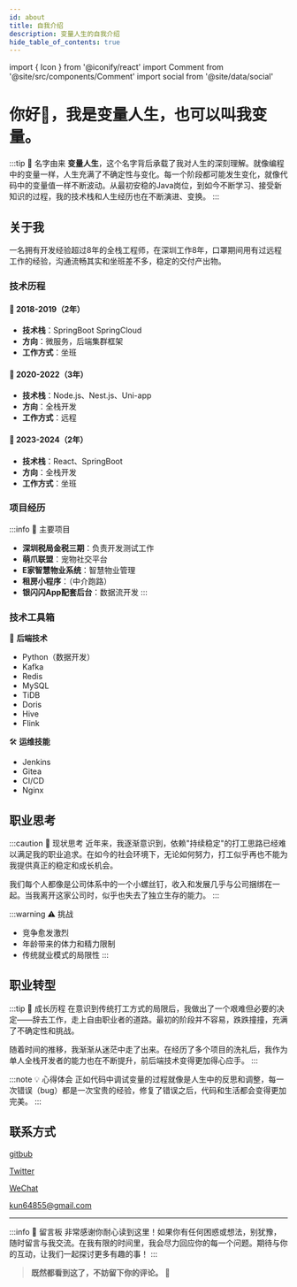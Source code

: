 ```yaml
---
id: about
title: 自我介绍
description: 变量人生的自我介绍
hide_table_of_contents: true
---
```


import { Icon } from '@iconify/react'
import Comment from '@site/src/components/Comment'
import social from '@site/data/social'

# 你好👋，我是变量人生，也可以叫我变量。

:::tip 🎯 名字由来
**变量人生**，这个名字背后承载了我对人生的深刻理解。就像编程中的变量一样，人生充满了不确定性与变化。每一个阶段都可能发生变化，就像代码中的变量值一样不断波动。从最初安稳的Java岗位，到如今不断学习、接受新知识的过程，我的技术栈和人生经历也在不断演进、变换。
:::

## <Icon icon="ri:user-heart-line" width="24" /> 关于我

一名拥有开发经验超过8年的全栈工程师，在深圳工作8年，口罩期间用有过远程工作的经验，沟通流畅其实和坐班差不多，稳定的交付产出物。

### <Icon icon="ri:road-map-line" width="20" /> 技术历程

<div className="timeline">

#### 🚀 2018-2019（2年）
- **技术栈**：SpringBoot SpringCloud
- **方向**：微服务，后端集群框架
- **工作方式**：坐班

#### 🌟 2020-2022（3年）
- **技术栈**：Node.js、Nest.js、Uni-app
- **方向**：全栈开发
- **工作方式**：远程

#### 💫 2023-2024（2年）
- **技术栈**：React、SpringBoot
- **方向**：全栈开发
- **工作方式**：坐班

</div>

### <Icon icon="ri:folder-chart-line" width="20" /> 项目经历

:::info 🏢 主要项目
- **深圳税局金税三期**：负责开发测试工作
- **萌爪联盟**：宠物社交平台
- **E家智慧物业系统**：智慧物业管理
- **租房小程序**：（中介跑路）
- **银闪闪App配套后台**：数据流开发
:::

### <Icon icon="ri:tools-line" width="20" /> 技术工具箱

<div className="tech-stack">

🔧 **后端技术**
- Python（数据开发）
- Kafka
- Redis
- MySQL
- TiDB
- Doris
- Hive
- Flink

🛠️ **运维技能**
- Jenkins
- Gitea
- CI/CD
- Nginx
</div>

## <Icon icon="ri:mind-map" width="24" /> 职业思考

:::caution 🤔 现状思考
近年来，我逐渐意识到，依赖"持续稳定"的打工思路已经难以满足我的职业追求。在如今的社会环境下，无论如何努力，打工似乎再也不能为我提供真正的稳定和成长机会。

我们每个人都像是公司体系中的一个小螺丝钉，收入和发展几乎与公司捆绑在一起。当我离开这家公司时，似乎也失去了独立生存的能力。
:::

:::warning ⚠️ 挑战
- 竞争愈发激烈
- 年龄带来的体力和精力限制
- 传统就业模式的局限性
:::

## <Icon icon="ri:compass-discover-line" width="24" /> 职业转型

:::tip 🌱 成长历程
在意识到传统打工方式的局限后，我做出了一个艰难但必要的决定——辞去工作，走上自由职业者的道路。最初的阶段并不容易，跌跌撞撞，充满了不确定性和挑战。

随着时间的推移，我渐渐从迷茫中走了出来。在经历了多个项目的洗礼后，我作为单人全栈开发者的能力也在不断提升，前后端技术变得更加得心应手。
:::

:::note 💡 心得体会
正如代码中调试变量的过程就像是人生中的反思和调整，每一次错误（bug）都是一次宝贵的经验，修复了错误之后，代码和生活都会变得更加完美。
:::

## <Icon icon="ri:contacts-line" width="24" /> 联系方式

<div className="social-links">

<p style={{ display: 'flex', 'align-items': 'center', gap: '0.5rem' }}>
  <Icon icon="ri:github-line" width="20" heigth="20" />
  <a href={social.github.href} target="_blank">gitbub</a>
</p>

<p style={{ display: 'flex', 'align-items': 'center', gap: '0.5rem' }}>
  <Icon icon="ri:twitter-x-line" width="20" heigth="20" />
  <a href={social.x.href} target="_blank">Twitter</a>
</p>

<p style={{ display: 'flex', 'align-items': 'center', gap: '0.5rem' }}>
  <Icon icon="ri:wechat-2-line" width="20" heigth="20" />
  <a href={social.wx.href} target="_blank">WeChat</a>
</p>

<p style={{ display: 'flex', 'align-items': 'center', gap: '0.5rem' }}>
  <Icon icon="ri:mail-open-line" width="20" heigth="20" />
  <a href={social.email.href} target="_blank">kun64855@gmail.com</a>
</p>

</div>

---

:::info 📝 留言板
非常感谢你耐心读到这里！如果你有任何困惑或想法，别犹豫，随时留言与我交流。在我有限的时间里，我会尽力回应你的每一个问题。期待与你的互动，让我们一起探讨更多有趣的事！
:::

> **既然都看到这了，不妨留下你的评论。** 💬

<Comment />
